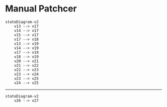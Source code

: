 # Manual Patchcer

```mermaid
stateDiagram-v2
    v13 --> v17
    v14 --> v17
    v15 --> v17
    v17 --> v18
    v13 --> v19
    v14 --> v19
    v17 --> v19
    v18 --> v19
    v20 --> v21
    v21 --> v22
    v22 --> v23
    v23 --> v24
    v23 --> v25
    v24 --> v25
```

---

```mermaid
stateDiagram-v2
    v26 --> v27
```
